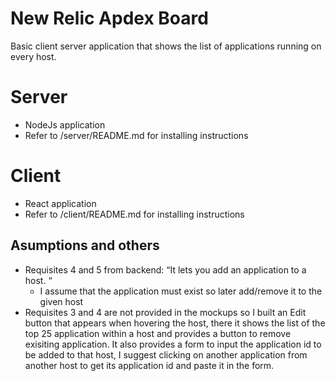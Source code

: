# New Relic Apdex Board

Basic client server application that shows the list of applications running on every host. 

# Server
- NodeJs application
- Refer to /server/README.md for installing instructions
# Client
- React application
- Refer to /client/README.md for installing instructions

## Asumptions and others
* Requisites 4 and 5 from backend: “It lets you add an application to a host. “
	* I assume that the application must exist so later add/remove it to the given host
* Requisites 3 and 4 are not provided in the mockups so I built an Edit button that appears when hovering the host,
 there it shows the list of the top 25 application within a host and provides a button to remove exisiting application.
  It also provides a form to input the application id to be added to that host, I suggest clicking on another application
  from another host to get its application id and paste it in the form.
  